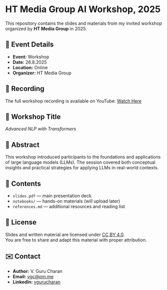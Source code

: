 # HT Media Group AI Workshop, 2025

This repository contains the slides and materials from my invited workshop organized by **HT Media Group** in 2025.  

## 📅 Event Details
- **Event:** Workshop  
- **Date:** 26.8.2025
- **Location:** Online 
- **Organizer:** HT Media Group

## 🎥 Recording
The full workshop recording is available on YouTube: [Watch Here](https://www.youtube.com/watch?v=9WVtUDDcAXw)


## 📝 Workshop Title
*Advanced NLP with Transformers*  

## 🎯 Abstract
This workshop introduced participants to the foundations and applications of large language models (LLMs). The session covered both conceptual insights and practical strategies for applying LLMs in real-world contexts.  

## 📂 Contents
- `slides.pdf` — main presentation deck  
- `notebooks/` — hands-on materials (will upload later)  
- `references.md` — additional resources and reading list  

## 📜 License
Slides and written material are licensed under [CC BY 4.0](https://creativecommons.org/licenses/by/4.0/).  
You are free to share and adapt this material with proper attribution.  

## ✉️ Contact
- **Author:** V. Guru Charan  
- **Email:** vgc@pm.me  
- **LinkedIn:** [vgurucharan](https://www.linkedin.com/in/vgurucharan/)  
